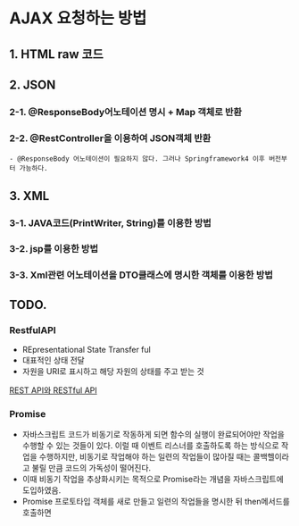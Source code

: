 # AJAX 요청하는 방법

## 1. HTML raw 코드

## 2. JSON

### 2-1. @ResponseBody어노테이션 명시 + Map 객체로 반환

### 2-2. @RestController을 이용하여 JSON객체 반환

    - @ResponseBody 어노테이션이 필요하지 않다. 그러나 Springframework4 이후 버전부터 가능하다.

## 3. XML

### 3-1. JAVA코드(PrintWriter, String)를 이용한 방법

### 3-2. jsp를 이용한 방법

### 3-3. Xml관련 어노테이션을 DTO클래스에 명시한 객체를 이용한 방법

## TODO.

### RestfulAPI

- REpresentational State Transfer ful
- 대표적인 상태 전달
- 자원을 URI로 표시하고 해당 자원의 상태를 주고 받는 것

[REST API와 RESTful API](https://velog.io/@stampid/REST-API%EC%99%80-RESTful-API)

### Promise

- 자바스크립트 코드가 비동기로 작동하게 되면 함수의 실행이 완료되어야만 작업을 수행할 수 있는 것들이 있다.
  이럴 때 이벤트 리스너를 호출하도록 하는 방식으로 작업을 수행하지만, 비동기로 작업해야 하는 일련의 작업들이 많아질 때는 콜백헬이라고 불릴 만큼 코드의 가독성이 떨어진다.
- 이때 비동기 작업을 추상화시키는 목적으로 Promise라는 개념을 자바스크립트에 도입하였음.
- Promise 프로토타입 객체를 새로 만들고 일련의 작업들을 명시한 뒤 then메서드를 호출하면
